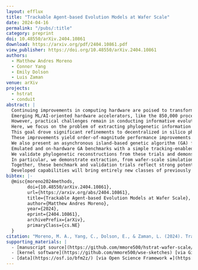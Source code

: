 ```yaml
---
layout: efflux
title: "Trackable Agent-based Evolution Models at Wafer Scale"
date: 2024-04-16
permalink: "/pubs/:title"
category: preprint
doi: 10.48550/arXiv.2404.10861
download: https://arxiv.org/pdf/2404.10861.pdf
view_publisher: https://doi.org/10.48550/arXiv.2404.10861
authors:
  - Matthew Andres Moreno
  - Connor Yang
  - Emily Dolson
  - Luis Zaman
venue: arXiv
projects:
  - hstrat
  - conduit
abstract: |
  Continuing improvements in computing hardware are poised to transform capabilities for in silico modeling of cross-scale phenomena underlying major open questions in evolutionary biology and artificial life, such as transitions in individuality, eco-evolutionary dynamics, and rare evolutionary events.
  Emerging ML/AI-oriented hardware accelerators, like the 850,000 processor Cerebras Wafer Scale Engine (WSE), hold particular promise.
  However, practical challenges remain in conducting informative evolution experiments that efficiently utilize these platforms' large processor counts.
  Here, we focus on the problem of extracting phylogenetic information from agent-based evolution on the WSE platform.
  This goal drove significant refinements to decentralized in silico phylogenetic tracking, reported here.
  These improvements yield order-of-magnitude performance improvements.
  We also present an asynchronous island-based genetic algorithm (GA) framework for WSE hardware.
  Emulated and on-hardware GA benchmarks with a simple tracking-enabled agent model clock upwards of 1 million generations a minute for population sizes reaching 16 million agents.
  We validate phylogenetic reconstructions from these trials and demonstrate their suitability for inference of underlying evolutionary conditions.
  In particular, we demonstrate extraction, from wafer-scale simulation, of clear phylometric signals that differentiate runs with adaptive dynamics enabled versus disabled.
  Together, these benchmark and validation trials reflect strong potential for highly scalable agent-based evolution simulation that is both efficient and observable.
  Developed capabilities will bring entirely new classes of previously intractable research questions within reach, benefiting further explorations within the evolutionary biology and artificial life communities across a variety of emerging high-performance computing platforms.
bibtex: |-
  @misc{moreno2024methods,
        doi={10.48550/arXiv.2404.10861},
        url={https://arxiv.org/abs/2404.10861},
        title={Trackable Agent-based Evolution Models at Wafer Scale},
        author={Matthew Andres Moreno},
        year={2024},
        eprint={2404.10861},
        archivePrefix={arXiv},
        primaryClass={cs.NE}
  }
citation: "Moreno, M. A., Yang, C., Dolson, E., & Zaman, L. (2024). Trackable Agent-based Evolution Models at Wafer Scale. arXiv preprint arXiv:2404.10861."
supporting_materials: |
  - [manuscript source](https://github.com/mmore500/hstrat-wafer-scale/tree/v0.2.0) [via GitHub <i class="icon-github-1"></i>](https://github.com/)
  - [kernel software](https://github.com/mmore500/wse-sketches) [via GitHub <i class="icon-github-1"></i>](https://github.com/)
  - [data](https://osf.io/bfm2z/) [via Open Science Framework ❋](https://osf.io)
---
```

